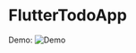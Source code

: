 # FlutterTodoApp
Demo:
![Demo](<screenshots/Simulator Screen Recording - iPhone 16 Pro - 2024-12-09 at 16.40.59.gif>)
